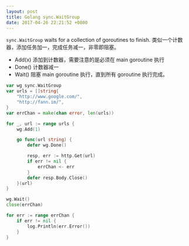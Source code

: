 ```yaml
---
layout: post
title: Golang sync.WaitGroup
date: 2017-04-26 22:21:52 +0800
---
```


`sync.WaitGroup` waits for a collection of goroutines to finish. 类似一个计数器，添加任务加一，完成任务减一，非零即阻塞。

* Add(x) 添加到计数器，需要注意的是必须在 main goroutine 执行
* Done() 计数器减一
* Wait() 阻塞 main goroutine 执行，直到所有 goroutine 执行完成。

```go
var wg sync.WaitGroup
var urls = []string{
    "http://www.google.com/",
    "http://fann.im/",
}
var errChan = make(chan error, len(urls))

for _, url := range urls {
    wg.Add(1)

    go func(url string) {
        defer wg.Done()

        resp, err := http.Get(url)
        if err != nil {
            errChan <- err
        }
        defer resp.Body.Close()
    }(url)
}

wg.Wait()
close(errChan)

for err := range errChan {
    if err != nil {
        log.Println(err.Error())
    }
}
```
